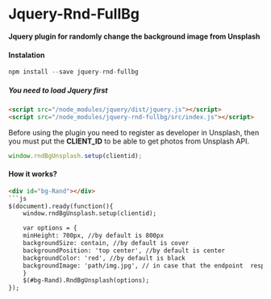 # Jquery-Rnd-FullBg

**Jquery plugin for randomly change the background image from Unsplash**

#### Instalation

```js
npm install --save jquery-rnd-fullbg
```

##### You need to load Jquery first

```html
<script src="/node_modules/jquery/dist/jquery.js"></script>
<script src="/node_modules/jquery-rnd-fullbg/src/index.js"></script>
```

Before using the plugin you need to register as developer in Unsplash, then you must put the **CLIENT_ID** to be able to get photos from Unsplash API.

```js
window.rndBgUnsplash.setup(clientid);
```

#### How it works?

```html
<div id="bg-Rand"></div>
```js
$(document).ready(function(){
    window.rndBgUnsplash.setup(clientid);

    var options = {
    minHeight: 700px, //by default is 800px
    backgroundSize: contain, //by default is cover
    backgroundPosition: 'top center', //by default is center
    backgroundColor: 'red', //by default is black
    backgroundImage: 'path/img.jpg', // in case that the endpoint  responses with an error
    }
    $(#bg-Rand).RndBgUnsplash(options);
});
```

